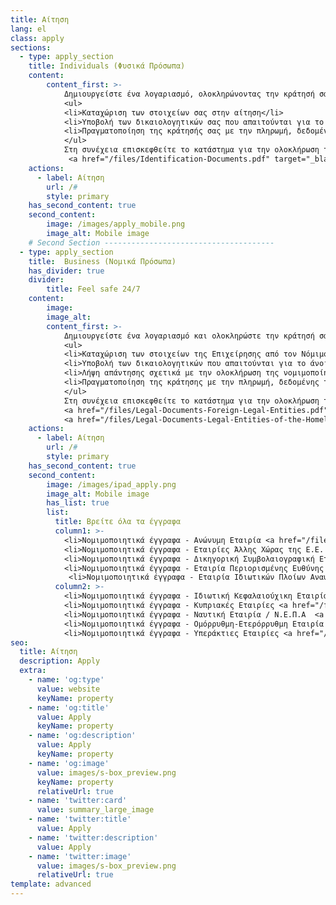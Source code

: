 ```yaml
---
title: Αίτηση
lang: el
class: apply
sections:
  - type: apply_section
    title: Individuals (Φυσικά Πρόσωπα)
    content: 
        content_first: >-
            Δημιουργείστε ένα λογαριασμό, ολοκληρώνοντας την κράτησή σας με 3 απλά βήματα:
            <ul>
            <li>Καταχώριση των στοιχείων σας στην αίτηση</li>
            <li>Υποβολή των δικαιολογητικών σας που απαιτούνται για το άνοιγμα λογαριασμού Φ.Π.</li>
            <li>Πραγματοποίηση της κράτησής σας με την πληρωμή, δεδομένης της ύπαρξης διαθεσιμότητας.</li>
            </ul>
            Στη συνέχεια επισκεφθείτε το κατάστημα για την ολοκλήρωση της σύμβασης και την παραλαβή των κλειδιών της θυρίδας σας.
             <a href="/files/Identification-Documents.pdf" target="_blank" class="doc">Έγγραφα Ταυτοποίησης Φυσικών Προσώπων</a>
    actions:
      - label: Αίτηση
        url: /#
        style: primary 
    has_second_content: true
    second_content:
        image: /images/apply_mobile.png
        image_alt: Mobile image
    # Second Section --------------------------------------
  - type: apply_section
    title:  Business (Νομικά Πρόσωπα)
    has_divider: true
    divider: 
        title: Feel safe 24/7
    content: 
        image: 
        image_alt:
        content_first: >-
            Δημιουργείστε ένα λογαριασμό και ολοκληρώστε την κράτησή σας με απλά βήματα:
            <ul>
            <li>Καταχώριση των στοιχείων της Επιχείρησης από τον Νόμιμο Εκπρόσωπό της στην αίτηση</li>
            <li>Υποβολή των δικαιολογητικών που απαιτούνται για το άνοιγμα λογαριασμού Ν.Π. </li>
            <li>Λήψη απάντησης σχετικά με την ολοκλήρωση της νομιμοποίησης της Επιχείρησης από την Εταιρεία μας και σχετικά με τα πρόσωπα που θα έχουν πρόσβαση στη θυρίδα για λογαριασμό του Ν.Π.</li>
            <li>Πραγματοποίηση της κράτησης με την πληρωμή, δεδομένης της ύπαρξης διαθεσιμότητας. </li>
            </ul>
            Στη συνέχεια επισκεφθείτε το κατάστημα για την ολοκλήρωση της σύμβασης και την παραλαβή των κλειδιών της θυρίδας.
            <a href="/files/Legal-Documents-Foreign-Legal-Entities.pdf" rel="noopener " target="_blank" class="doc">Νομιμοποιητικά έγγραφα - Νομικά Πρόσωπα Αλλοδαπής</a>
            <a href="/files/Legal-Documents-Legal-Entities-of-the-Homeland.pdf" rel="noopener "  target="_blank" class="doc">Νομιμοποιητικά έγγραφα - Νομικά Πρόσωπα Ημεδαπής</a>
    actions:
      - label: Αίτηση
        url: /#
        style: primary 
    has_second_content: true
    second_content:
        image: /images/ipad_apply.png
        image_alt: Mobile image
        has_list: true
        list: 
          title: Βρείτε όλα τα έγγραφα
          column1: >-
            <li>Νομιμοποιητικά έγγραφα - Ανώνυμη Εταιρία <a href="/files/Legal-Documents-AE.pdf" rel="noopener " target="_blank"></a></li>
            <li>Νομιμοποιητικά έγγραφα - Εταιρίες Άλλης Χώρας της Ε.Ε. <a href="/files/Legal-Documents-EU-Other-Country.pdf" target="_blank" rel="noopener "></a></li>
            <li>Νομιμοποιητικά έγγραφα - Δικηγορική Συμβολαιογραφική Εταιρία <a href="/files/Legal-Documents-Law-Firm-Notary-Company.pdf" rel="noopener " target="_blank"></a></li>
            <li>Νομιμοποιητικά έγγραφα - Εταιρία Περιορισμένης Ευθύνης <a href="/files/Legal-Documents-Limited-Liability-Company.pdf" target="_blank" rel="noopener "></a></li>
             <li>Νομιμοποιητικά έγγραφα - Εταιρία Ιδιωτικών Πλοίων Αναψυχής <a href="/files/Legal-Documents-Private-Pleasure-Boat-Company.pdf" rel="noopener " target="_blank"></a></li>
          column2: >-
            <li>Νομιμοποιητικά έγγραφα - Ιδιωτική Κεφαλαιούχικη Εταιρία <a href="/files/Legal-Documents-Private-Capital-Company.pdf" target="_blank"></a></li>
            <li>Νομιμοποιητικά έγγραφα - Κυπριακές Εταιρίες <a href="/files/Legal-Documents-Cypriot-Companies.pdf" target="_blank"></a></li>
            <li>Νομιμοποιητικά έγγραφα - Ναυτική Εταιρία / Ν.Ε.Π.Α  <a href="/files/Legal-Documents-Shipping-Company.pdf" target="_blank"></a></li>
            <li>Νομιμοποιητικά έγγραφα - Ομόρρυθμη-Ετερόρρυθμη Εταιρία  <a href="/files/Legal-Documents-General-Liability-Company.pdf" target="_blank"></a></li>
            <li>Νομιμοποιητικά έγγραφα - Υπεράκτιες Εταιρίες <a href="/files/Legal-Documents-Offshore-Companies.pdf"></a></li>
seo:
  title: Αίτηση
  description: Apply 
  extra:
    - name: 'og:type'
      value: website
      keyName: property
    - name: 'og:title'
      value: Apply
      keyName: property
    - name: 'og:description'
      value: Apply
      keyName: property
    - name: 'og:image'
      value: images/s-box_preview.png
      keyName: property
      relativeUrl: true
    - name: 'twitter:card'
      value: summary_large_image
    - name: 'twitter:title'
      value: Apply
    - name: 'twitter:description'
      value: Apply
    - name: 'twitter:image'
      value: images/s-box_preview.png
      relativeUrl: true
template: advanced
---
```


